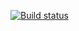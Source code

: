 [![Build status](https://ci.appveyor.com/api/projects/status/2xho6ovcnlds198q/branch/master?svg=true)](https://ci.appveyor.com/project/JulietteT/nmb/branch/master)
